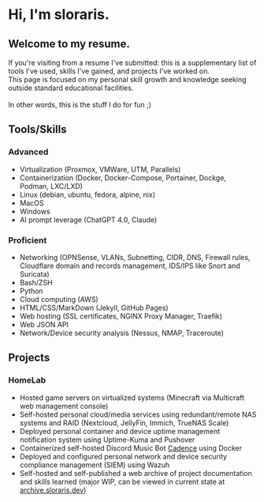 # Hi, I'm sloraris.
## Welcome to my resume.
If you're visiting from a resume I've submitted: this is a supplementary list of tools I've used, skills I've gained, and projects I've worked on.\
This page is focused on my personal skill growth and knowledge seeking outside standard educational facilities.\
\
In other words, this is the stuff I do for fun ;)

## Tools/Skills
### Advanced
- Virtualization (Proxmox, VMWare, UTM, Parallels)
- Containerization (Docker, Docker-Compose, Portainer, Dockge, Podman, LXC/LXD)
- Linux (debian, ubuntu, fedora, alpine, nix)
- MacOS
- Windows
- AI prompt leverage (ChatGPT 4.0, Claude)

### Proficient
- Networking (OPNSense, VLANs, Subnetting, CIDR, DNS, Firewall rules, Cloudflare domain and records management, IDS/IPS like Snort and Suricata)
- Bash/ZSH
- Python
- Cloud computing (AWS)
- HTML/CSS/MarkDown (Jekyll, GitHub Pages)
- Web hosting (SSL certificates, NGINX Proxy Manager, Traefik)
- Web JSON API
- Network/Device security analysis (Nessus, NMAP, Traceroute)

## Projects
### HomeLab
- Hosted game servers on virtualized systems (Minecraft via Multicraft web management console)
- Self-hosted personal cloud/media services using redundant/remote NAS systems and RAID (Nextcloud, JellyFin, Immich, TrueNAS Scale)
- Deployed personal container and device uptime management notification system using Uptime-Kuma and Pushover
- Containerized self-hosted Discord Music Bot [Cadence](https://github.com/mariusbegby/cadence-discord-bot) using Docker
- Deployed and configured personal network and device security compliance management (SIEM) using Wazuh
- Self-hosted and self-published a web archive of project documentation and skills learned (major WIP, can be viewed in current state at [archive.sloraris.dev](https://archive.sloraris.dev))
